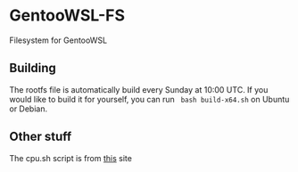 # GentooWSL-FS
Filesystem for GentooWSL

## Building
The rootfs file is automatically build every Sunday at 10:00 UTC. If you would like to build it for yourself, you can run ` bash build-x64.sh` on Ubuntu or Debian.

## Other stuff
The cpu.sh script is from [this](https://blechtog.wordpress.com/2012/12/02/gentoo-autoconfigure-number-of-cpu-in-make-conf/) site
